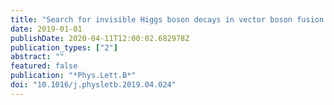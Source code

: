 ```yaml
---
title: "Search for invisible Higgs boson decays in vector boson fusion at $sqrts = 13$ TeV with the ATLAS detector"
date: 2019-01-01
publishDate: 2020-04-11T12:00:02.682978Z
publication_types: ["2"]
abstract: ""
featured: false
publication: "*Phys.Lett.B*"
doi: "10.1016/j.physletb.2019.04.024"
---
```



